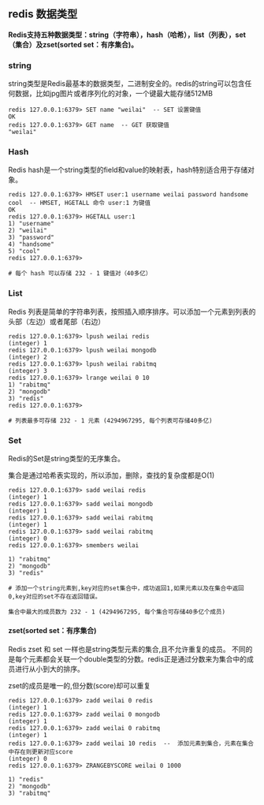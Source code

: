 ## redis 数据类型
**Redis支持五种数据类型：string（字符串），hash（哈希），list（列表），set（集合）及zset(sorted set：有序集合)。**

### string
string类型是Redis最基本的数据类型，二进制安全的。redis的string可以包含任何数据，比如jpg图片或者序列化的对象，一个键最大能存储512MB
```
redis 127.0.0.1:6379> SET name "weilai"  -- SET 设置键值
OK
redis 127.0.0.1:6379> GET name  -- GET 获取键值
"weilai"
```

### Hash
Redis hash是一个string类型的field和value的映射表，hash特别适合用于存储对象。
```
redis 127.0.0.1:6379> HMSET user:1 username weilai password handsome cool  -- HMSET, HGETALL 命令 user:1 为键值
OK
redis 127.0.0.1:6379> HGETALL user:1
1) "username"
2) "weilai"
3) "password"
4) "handsome"
5) "cool"
redis 127.0.0.1:6379>

# 每个 hash 可以存储 232 - 1 键值对（40多亿）
```

### List
Redis 列表是简单的字符串列表，按照插入顺序排序。可以添加一个元素到列表的头部（左边）或者尾部（右边）
```
redis 127.0.0.1:6379> lpush weilai redis
(integer) 1
redis 127.0.0.1:6379> lpush weilai mongodb
(integer) 2
redis 127.0.0.1:6379> lpush weilai rabitmq
(integer) 3
redis 127.0.0.1:6379> lrange weilai 0 10
1) "rabitmq"
2) "mongodb"
3) "redis"
redis 127.0.0.1:6379>

# 列表最多可存储 232 - 1 元素 (4294967295, 每个列表可存储40多亿)
```

### Set
Redis的Set是string类型的无序集合。

集合是通过哈希表实现的，所以添加，删除，查找的复杂度都是O(1)

```
redis 127.0.0.1:6379> sadd weilai redis
(integer) 1
redis 127.0.0.1:6379> sadd weilai mongodb
(integer) 1
redis 127.0.0.1:6379> sadd weilai rabitmq
(integer) 1
redis 127.0.0.1:6379> sadd weilai rabitmq
(integer) 0
redis 127.0.0.1:6379> smembers weilai

1) "rabitmq"
2) "mongodb"
3) "redis"

# 添加一个string元素到,key对应的set集合中，成功返回1,如果元素以及在集合中返回0,key对应的set不存在返回错误。

集合中最大的成员数为 232 - 1 (4294967295, 每个集合可存储40多亿个成员)
```
#### zset(sorted set：有序集合)
Redis zset 和 set 一样也是string类型元素的集合,且不允许重复的成员。
不同的是每个元素都会关联一个double类型的分数。redis正是通过分数来为集合中的成员进行从小到大的排序。

zset的成员是唯一的,但分数(score)却可以重复

```
redis 127.0.0.1:6379> zadd weilai 0 redis
(integer) 1
redis 127.0.0.1:6379> zadd weilai 0 mongodb
(integer) 1
redis 127.0.0.1:6379> zadd weilai 0 rabitmq
(integer) 1
redis 127.0.0.1:6379> zadd weilai 10 redis  --  添加元素到集合，元素在集合中存在则更新对应score
(integer) 0
redis 127.0.0.1:6379> ZRANGEBYSCORE weilai 0 1000

1) "redis"
2) "mongodb"
3) "rabitmq"
```


